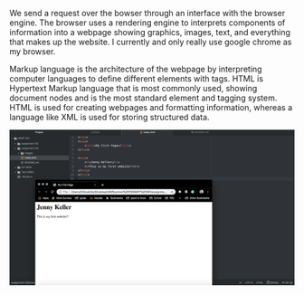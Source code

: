 We send a request over the bowser through an interface with the browser engine. The browser uses a rendering engine to interprets components of information into a webpage showing graphics, images, text, and everything that makes up the website.
I currently and only really use google chrome as my browser.

Markup language is the architecture of the webpage by interpreting computer languages to define different elements with tags. HTML is Hypertext Markup language that is most commonly used, showing document nodes and is the most standard element and tagging system. HTML is used for creating webpages and formatting information, whereas a language like XML is used for storing structured data.

![Screenshot](./images/A-03screenshot.png)
